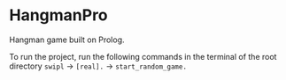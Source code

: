 # HangmanPro

Hangman game built on Prolog.

To run the project, run the following commands in the terminal of the root directory ```swipl``` -> ```[real].``` -> ```start_random_game.```
